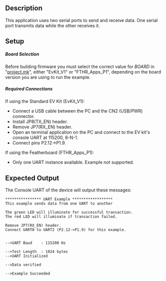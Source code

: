 ## Description

This application uses two serial ports to send and receive data.  One serial port transmits data while the other receives it.

## Setup

##### Board Selection
Before building firmware you must select the correct value for _BOARD_  in "[project.mk](project.mk)", either "EvKit\_V1" or "FTHR\_Apps\_P1", depending on the board version you are using to run the example.

##### Required Connections
If using the Standard EV Kit (EvKit_V1):
-   Connect a USB cable between the PC and the CN2 (USB/PWR) connector.
-   Install JP8(TX_EN) header.
-   Remove JP7(RX_EN) header.
-   Open an terminal application on the PC and connect to the EV kit's console UART at 115200, 8-N-1.
-   Connect pins P2.12->P1.9.

If using the Featherboard (FTHR\_Apps\_P1):
-   Only one UART instance available. Example not supported.

## Expected Output

The Console UART of the device will output these messages:

```
**************** UART Example ******************
This example sends data from one UART to another

The green LED will illuminate for successful transaction.
The red LED will illuminate if transaction failed.

Remove JP7(RX_EN) header.
Connect UART0 to UART2 (P2.12->P1.9) for this example.


-->UART Baud    : 115200 Hz

-->Test Length  : 1024 bytes
-->UART Initialized

-->Data verified

-->Example Succeeded
```

